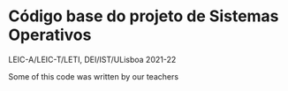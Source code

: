 # Código base do projeto de Sistemas Operativos

LEIC-A/LEIC-T/LETI, DEI/IST/ULisboa 2021-22

Some of this code was written by our teachers
